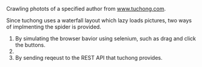 Crawling photots of a specified author from www.tuchong.com.

Since tuchong uses a waterfall layout which lazy loads pictures, two ways of implmenting the spider is provided.

1. By simulating the browser bavior using selenium, such as drag and click the buttons.
2. 
2. By sending reqeust to the REST API that tuchong provides.
